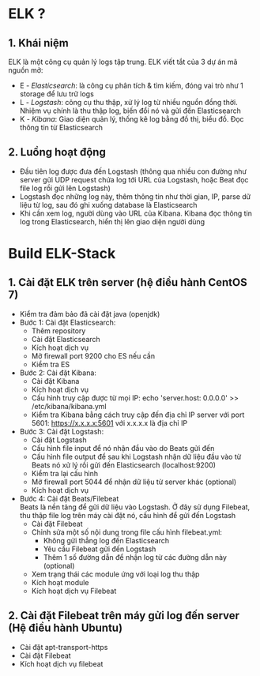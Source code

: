 # ELK ?

## 1. Khái niệm

ELK là một công cụ quản lý logs tập trung. ELK viết tắt của 3 dự án mã
nguồn mở:

- E - _Elasticsearch_: là công cụ phân tích & tìm kiếm, đóng vai trò như 1
  storage để lưu trữ logs
- L - _Logstash_: công cụ thu thập, xử lý log từ nhiều nguồn đồng thời.
  Nhiệm vụ chính là thu thập log, biến đổi nó và gửi đến Elasticsearch
- K - _Kibana_: Giao diện quản lý, thống kê log bằng đồ thị, biểu đồ. Đọc
  thông tin từ Elasticsearch

## 2. Luồng hoạt động

- Đầu tiên log được đưa đến Logstash (thông qua nhiều con đường như server
  gửi UDP request chứa log tới URL của Logstash, hoặc Beat đọc file log rồi
  gửi lên Logstash)
- Logstash đọc những log này, thêm thông tin như thời gian, IP, parse dữ
  liệu từ log, sau đó ghi xuống database là Elasticsearch
- Khi cần xem log, người dùng vào URL của Kibana. Kibana đọc thông tin log
  trong Elasticsearch, hiển thị lên giao diện người dùng

# Build ELK-Stack

## 1. Cài đặt ELK trên server (hệ điều hành CentOS 7)

- Kiểm tra đảm bảo đã cài đặt java (openjdk)
- Bước 1: Cài đặt Elasticsearch:
  - Thêm repository
  - Cài đặt Elasticsearch
  - Kích hoạt dịch vụ
  - Mở firewall port 9200 cho ES nếu cần
  - Kiểm tra ES
- Bước 2: Cài đặt Kibana:
  - Cài đặt Kibana
  - Kích hoạt dịch vụ
  - Cấu hình truy cập được từ mọi IP: echo 'server.host: 0.0.0.0' >>
    /etc/kibana/kibana.yml
  - Kiểm tra Kibana bằng cách truy cập đến địa chỉ IP server với port 5601:
    https://x.x.x.x:5601 với x.x.x.x là địa chỉ IP
- Bước 3: Cài đặt Logstash:
  - Cài đặt Logstash
  - Cấu hình file input để nó nhận đầu vào do Beats gửi đến
  - Cấu hình file output để sau khi Logstash nhận dữ liệu đầu vào từ Beats
    nó xử lý rồi gửi đến Elasticsearch (localhost:9200)
  - Kiểm tra lại cấu hình
  - Mở firewall port 5044 để nhận dữ liệu từ server khác (optional)
  - Kích hoạt dịch vụ
- Bước 4: Cài đặt Beats/Filebeat  
  Beats là nền tảng để gửi dữ liệu vào Logstash. Ở đây sử dụng Filebeat,
  thu thập file log trên máy cài đặt nó, cấu hình để gửi đến Logstash
  - Cài đặt Filebeat
  - Chỉnh sửa một số nội dung trong file cấu hình filebeat.yml:
    - Không gửi thẳng log đến Elasticsearch
    - Yêu cầu Filebeat gửi đến Logstash
    - Thêm 1 số đường dẫn để nhận log từ các đường dẫn này (optional)
  - Xem trạng thái các module ứng với loại log thu thập
  - Kích hoạt module
  - Kích hoạt dịch vụ Filebeat

## 2. Cài đặt Filebeat trên máy gửi log đến server (Hệ điều hành Ubuntu)

- Cài đặt apt-transport-https
- Cài đặt Filebeat
- Kích hoạt dịch vụ filebeat
